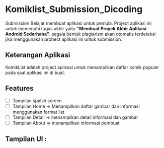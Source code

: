 # Komiklist_Submission_Dicoding
Submission Belajar membuat aplikasi untuk pemula.
Project aplikasi ini untuk memenuhi tugas akhir yaitu **"Membuat Proyek Akhir Aplikasi Android Sederhana"**. segala bentuk plagiarism akan otomatis terdeteksi jika menggunakan prohect aplikasi ini untuk submission. 

## Keterangan Aplikasi
KomikList adalah project aplikasi untuk menampilkan daftar komik populer pada saat aplikasi ini di buat. 

## Features
- [ ] Tampilan spalsh screen
- [ ] Tampilan Home => Menampilkan daftar gambar dan informasi menggunakan format list
- [ ] Tampilan Detail => menampilkan detail informasi dan gambar
- [ ] Tampilan About => menampilkan informasi pembuat

## Tampilan UI :
